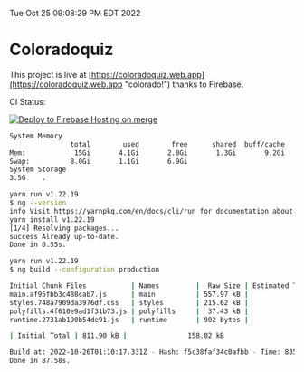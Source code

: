Tue Oct 25 09:08:29 PM EDT 2022

# Coloradoquiz


This project is live at [https://coloradoquiz.web.app](https://coloradoquiz.web.app "colorado!") thanks to Firebase.

CI Status: 

[![Deploy to Firebase Hosting on merge](https://github.com/teamkushal/coloradoquiz/actions/workflows/firebase-hosting-merge.yml/badge.svg)](https://github.com/teamkushal/coloradoquiz/actions/workflows/firebase-hosting-merge.yml)

```bash
System Memory
               total        used        free      shared  buff/cache   available
Mem:            15Gi       4.1Gi       2.0Gi       1.3Gi       9.2Gi       9.6Gi
Swap:          8.0Gi       1.1Gi       6.9Gi
System Storage
3.5G	.
```
```bash
yarn run v1.22.19
$ ng --version
info Visit https://yarnpkg.com/en/docs/cli/run for documentation about this command.
yarn install v1.22.19
[1/4] Resolving packages...
success Already up-to-date.
Done in 0.55s.
```
```bash
yarn run v1.22.19
$ ng build --configuration production

Initial Chunk Files           | Names         |  Raw Size | Estimated Transfer Size
main.af95fbb3c488cab7.js      | main          | 557.97 kB |               132.78 kB
styles.748a7909da3976df.css   | styles        | 215.62 kB |                12.77 kB
polyfills.4f610e9ad1f31b73.js | polyfills     |  37.43 kB |                11.96 kB
runtime.2731ab190b54de91.js   | runtime       | 902 bytes |               517 bytes

| Initial Total | 811.90 kB |               158.02 kB

Build at: 2022-10-26T01:10:17.331Z - Hash: f5c38faf34c0afbb - Time: 83551ms
Done in 87.58s.
```
